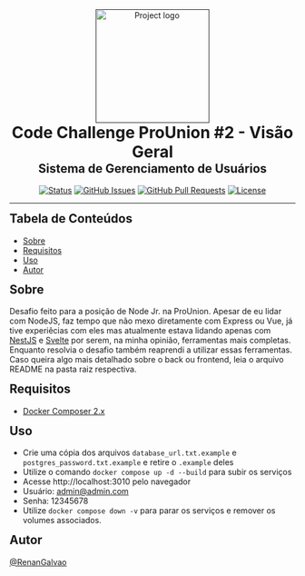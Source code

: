 <div align="center">
  <a href="" rel="noopener">
 <img width=200px height=200px src="https://cdn.pixabay.com/photo/2023/10/20/14/25/ai-generated-8329596_960_720.jpg" alt="Project logo"></a>
</div>

<h1 align="center">Code Challenge ProUnion #2 - Visão Geral</h1>
<h2 align="center">Sistema de Gerenciamento de Usuários</h2>

<div align="center">

  [![Status](https://img.shields.io/badge/status-active-success.svg)]() 
  [![GitHub Issues](https://img.shields.io/github/issues/RenanGalvao/code-challenge-prounion-2.svg)](https://github.com/RenanGalvao/code-challenge-prounion-2/issues)
  [![GitHub Pull Requests](https://img.shields.io/github/issues-pr/RenanGalvao/code-challenge-prounion-2.svg)](https://github.com/RenanGalvao/code-challenge-prounion-2/pulls)
  [![License](https://img.shields.io/badge/license-MIT-blue.svg)](/LICENSE)
  
</div>

---

## Tabela de Conteúdos
- [Sobre](#sobre)
- [Requisitos](#requisitos)
- [Uso](#uso)
- [Autor](#autor)


## Sobre <a name="sobre"></a>
Desafio feito para a posição de Node Jr. na ProUnion. Apesar de eu lidar com NodeJS, faz tempo que não mexo diretamente com Express ou Vue, já tive experiêcias com eles mas atualmente estava lidando apenas com [NestJS](https://nestjs.com/) e [Svelte](https://kit.svelte.dev/) por serem, na minha opinião, ferramentas mais completas. Enquanto resolvia o desafio também reaprendi a utilizar essas ferramentas. Caso queira algo mais detalhado sobre o back ou frontend, leia o arquivo README na pasta raiz respectiva.


## Requisitos <a name="requisitos"></a>
- [Docker Composer 2.x](https://docs.docker.com/compose/install/)


## Uso <a name="uso"></a>
- Crie uma cópia dos arquivos ``database_url.txt.example`` e ``postgres_password.txt.example`` e retire o ``.example`` deles
- Utilize o comando ``docker compose up -d --build`` para subir os serviços
- Acesse http://localhost:3010 pelo navegador
- Usuário: admin@admin.com
- Senha: 12345678
- Utilize ``docker compose down -v`` para parar os serviços e remover os volumes associados.


## Autor <a name="autor"></a>
[@RenanGalvao](https://renangalvao.github.io/whoami/)


<style>
    h1 {
        border: 0;
        margin: 0;
    }
    h2 {
        margin-top: 0;
        border: 0;
    }
</style>
